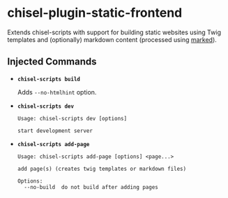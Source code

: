 # chisel-plugin-static-frontend

Extends chisel-scripts with support for building static websites using Twig templates and (optionally) markdown content (processed using [marked](https://marked.js.org/)).

## Injected Commands

- **`chisel-scripts build`**

  Adds `--no-htmlhint` option.

- **`chisel-scripts dev`**

  ```text
  Usage: chisel-scripts dev [options]

  start development server
  ```

- **`chisel-scripts add-page`**

  ```text
  Usage: chisel-scripts add-page [options] <page...>

  add page(s) (creates twig templates or markdown files)

  Options:
    --no-build  do not build after adding pages
  ```
